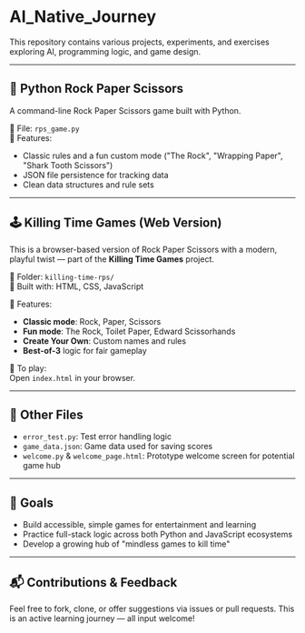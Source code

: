 # AI_Native_Journey

This repository contains various projects, experiments, and exercises exploring AI, programming logic, and game design.

---

## 🧠 Python Rock Paper Scissors

A command-line Rock Paper Scissors game built with Python.

📂 File: `rps_game.py`  
🔧 Features:
- Classic rules and a fun custom mode ("The Rock", "Wrapping Paper", "Shark Tooth Scissors")
- JSON file persistence for tracking data
- Clean data structures and rule sets

---

## 🕹️ Killing Time Games (Web Version)

This is a browser-based version of Rock Paper Scissors with a modern, playful twist — part of the **Killing Time Games** project.

📂 Folder: `killing-time-rps/`  
🎨 Built with: HTML, CSS, JavaScript

🧠 Features:
- **Classic mode**: Rock, Paper, Scissors
- **Fun mode**: The Rock, Toilet Paper, Edward Scissorhands
- **Create Your Own**: Custom names and rules
- **Best-of-3** logic for fair gameplay

🚀 To play:  
Open `index.html` in your browser.

---

## 📁 Other Files

- `error_test.py`: Test error handling logic
- `game_data.json`: Game data used for saving scores
- `welcome.py` & `welcome_page.html`: Prototype welcome screen for potential game hub

---

## 📌 Goals

- Build accessible, simple games for entertainment and learning
- Practice full-stack logic across both Python and JavaScript ecosystems
- Develop a growing hub of "mindless games to kill time"

---

## 📬 Contributions & Feedback

Feel free to fork, clone, or offer suggestions via issues or pull requests. This is an active learning journey — all input welcome!
